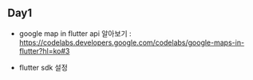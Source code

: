 Day1
---

- google map in flutter api 알아보기
: https://codelabs.developers.google.com/codelabs/google-maps-in-flutter?hl=ko#3

- flutter sdk 설정 
